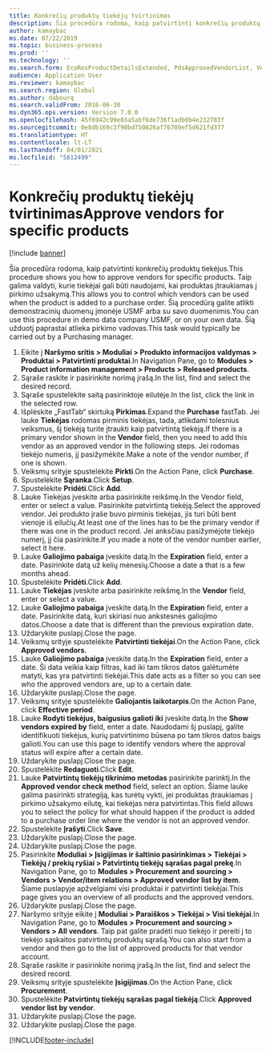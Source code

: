 ```yaml
---
title: Konkrečių produktų tiekėjų tvirtinimas
description: Šia procedūra rodoma, kaip patvirtinti konkrečių produktų tiekėjus.
author: kamaybac
ms.date: 07/22/2019
ms.topic: business-process
ms.prod: ''
ms.technology: ''
ms.search.form: EcoResProductDetailsExtended, PdsApprovedVendorList, VendTable
audience: Application User
ms.reviewer: kamaybac
ms.search.region: Global
ms.author: dabourq
ms.search.validFrom: 2016-06-30
ms.dyn365.ops.version: Version 7.0.0
ms.openlocfilehash: 45f6942c99e03a5abf6de736f1adb0b4e232783f
ms.sourcegitcommit: 0e8db169c3f90bd750826af76709ef5d621fd377
ms.translationtype: HT
ms.contentlocale: lt-LT
ms.lasthandoff: 04/01/2021
ms.locfileid: "5812499"
---
```

# <a name="approve-vendors-for-specific-products"></a><span data-ttu-id="614a6-103">Konkrečių produktų tiekėjų tvirtinimas</span><span class="sxs-lookup"><span data-stu-id="614a6-103">Approve vendors for specific products</span></span>

[!include [banner](../../includes/banner.md)]

<span data-ttu-id="614a6-104">Šia procedūra rodoma, kaip patvirtinti konkrečių produktų tiekėjus.</span><span class="sxs-lookup"><span data-stu-id="614a6-104">This procedure shows you how to approve vendors for specific products.</span></span> <span data-ttu-id="614a6-105">Taip galima valdyti, kurie tiekėjai gali būti naudojami, kai produktas įtraukiamas į pirkimo užsakymą.</span><span class="sxs-lookup"><span data-stu-id="614a6-105">This allows you to control which vendors can be used when the product is added to a purchase order.</span></span> <span data-ttu-id="614a6-106">Šią procedūrą galite atlikti demonstracinių duomenų įmonėje USMF arba su savo duomenimis.</span><span class="sxs-lookup"><span data-stu-id="614a6-106">You can use this procedure in demo data company USMF, or on your own data.</span></span> <span data-ttu-id="614a6-107">Šią užduotį paprastai atlieka pirkimo vadovas.</span><span class="sxs-lookup"><span data-stu-id="614a6-107">This task would typically be carried out by a Purchasing manager.</span></span>

1. <span data-ttu-id="614a6-108">Eikite į **Naršymo sritis > Moduliai > Produkto informacijos valdymas > Produktai > Patvirtinti produktai**.</span><span class="sxs-lookup"><span data-stu-id="614a6-108">In Navigation Pane, go to **Modules > Product information management > Products > Released products**.</span></span>
2. <span data-ttu-id="614a6-109">Sąraše raskite ir pasirinkite norimą įrašą.</span><span class="sxs-lookup"><span data-stu-id="614a6-109">In the list, find and select the desired record.</span></span>
3. <span data-ttu-id="614a6-110">Sąraše spustelėkite saitą pasirinktoje eilutėje.</span><span class="sxs-lookup"><span data-stu-id="614a6-110">In the list, click the link in the selected row.</span></span>
4. <span data-ttu-id="614a6-111">Išplėskite „FastTab“ skirtuką **Pirkimas**.</span><span class="sxs-lookup"><span data-stu-id="614a6-111">Expand the **Purchase** fastTab.</span></span> <span data-ttu-id="614a6-112">Jei lauke **Tiekėjas** rodomas pirminis tiekėjas, tada, atlikdami tolesnius veiksmus, šį tiekėją turite įtraukti kaip patvirtintą tiekėją.</span><span class="sxs-lookup"><span data-stu-id="614a6-112">If there is a primary vendor shown in the **Vendor** field, then you need to add this vendor as an approved vendor in the following steps.</span></span> <span data-ttu-id="614a6-113">Jei rodomas tiekėjo numeris, jį pasižymėkite.</span><span class="sxs-lookup"><span data-stu-id="614a6-113">Make a note of the vendor number, if one is shown.</span></span>  
5. <span data-ttu-id="614a6-114">Veiksmų srityje spustelėkite **Pirkti**.</span><span class="sxs-lookup"><span data-stu-id="614a6-114">On the Action Pane, click **Purchase**.</span></span>
6. <span data-ttu-id="614a6-115">Spustelėkite **Sąranka**.</span><span class="sxs-lookup"><span data-stu-id="614a6-115">Click **Setup**.</span></span>
7. <span data-ttu-id="614a6-116">Spustelėkite **Pridėti**.</span><span class="sxs-lookup"><span data-stu-id="614a6-116">Click **Add**.</span></span>
8. <span data-ttu-id="614a6-117">Lauke Tiekėjas įveskite arba pasirinkite reikšmę.</span><span class="sxs-lookup"><span data-stu-id="614a6-117">In the Vendor field, enter or select a value.</span></span> <span data-ttu-id="614a6-118">Pasirinkite patvirtintą tiekėją.</span><span class="sxs-lookup"><span data-stu-id="614a6-118">Select the approved vendor.</span></span> <span data-ttu-id="614a6-119">Jei produkto įraše buvo pirminis tiekėjas, jis turi būti bent vienoje iš eilučių.</span><span class="sxs-lookup"><span data-stu-id="614a6-119">At least one of the lines has to be the primary vendor if there was one in the product record.</span></span> <span data-ttu-id="614a6-120">Jei anksčiau pasižymėjote tiekėjo numerį, jį čia pasirinkite.</span><span class="sxs-lookup"><span data-stu-id="614a6-120">If you made a note of the vendor number earlier, select it here.</span></span>  
9. <span data-ttu-id="614a6-121">Lauke **Galiojimo pabaiga** įveskite datą.</span><span class="sxs-lookup"><span data-stu-id="614a6-121">In the **Expiration** field, enter a date.</span></span> <span data-ttu-id="614a6-122">Pasirinkite datą už kelių mėnesių.</span><span class="sxs-lookup"><span data-stu-id="614a6-122">Choose a date a that is a few months ahead.</span></span>  
10. <span data-ttu-id="614a6-123">Spustelėkite **Pridėti**.</span><span class="sxs-lookup"><span data-stu-id="614a6-123">Click **Add**.</span></span>
11. <span data-ttu-id="614a6-124">Lauke **Tiekėjas** įveskite arba pasirinkite reikšmę.</span><span class="sxs-lookup"><span data-stu-id="614a6-124">In the **Vendor** field, enter or select a value.</span></span>
12. <span data-ttu-id="614a6-125">Lauke **Galiojimo pabaiga** įveskite datą.</span><span class="sxs-lookup"><span data-stu-id="614a6-125">In the **Expiration** field, enter a date.</span></span> <span data-ttu-id="614a6-126">Pasirinkite datą, kuri skiriasi nuo ankstesnės galiojimo datos.</span><span class="sxs-lookup"><span data-stu-id="614a6-126">Choose a date that is different than the previous expiration date.</span></span>  
13. <span data-ttu-id="614a6-127">Uždarykite puslapį.</span><span class="sxs-lookup"><span data-stu-id="614a6-127">Close the page.</span></span>
14. <span data-ttu-id="614a6-128">Veiksmų srityje spustelėkite **Patvirtinti tiekėjai**.</span><span class="sxs-lookup"><span data-stu-id="614a6-128">On the Action Pane, click **Approved vendors**.</span></span>
15. <span data-ttu-id="614a6-129">Lauke **Galiojimo pabaiga** įveskite datą.</span><span class="sxs-lookup"><span data-stu-id="614a6-129">In the **Expiration** field, enter a date.</span></span> <span data-ttu-id="614a6-130">Ši data veikia kaip filtras, kad iki tam tikros datos galėtumėte matyti, kas yra patvirtinti tiekėjai.</span><span class="sxs-lookup"><span data-stu-id="614a6-130">This date acts as a filter so you can see who the approved vendors are, up to a certain date.</span></span>  
16. <span data-ttu-id="614a6-131">Uždarykite puslapį.</span><span class="sxs-lookup"><span data-stu-id="614a6-131">Close the page.</span></span>
17. <span data-ttu-id="614a6-132">Veiksmų srityje spustelėkite **Galiojantis laikotarpis**.</span><span class="sxs-lookup"><span data-stu-id="614a6-132">On the Action Pane, click **Effective period**.</span></span>
18. <span data-ttu-id="614a6-133">Lauke **Rodyti tiekėjus, baigusius galioti iki** įveskite datą.</span><span class="sxs-lookup"><span data-stu-id="614a6-133">In the **Show vendors expired by** field, enter a date.</span></span> <span data-ttu-id="614a6-134">Naudodami šį puslapį, galite identifikuoti tiekėjus, kurių patvirtinimo būsena po tam tikros datos baigs galioti.</span><span class="sxs-lookup"><span data-stu-id="614a6-134">You can use this page to identify vendors where the approval status will expire after a certain date.</span></span>  
19. <span data-ttu-id="614a6-135">Uždarykite puslapį.</span><span class="sxs-lookup"><span data-stu-id="614a6-135">Close the page.</span></span>
20. <span data-ttu-id="614a6-136">Spustelėkite **Redaguoti**.</span><span class="sxs-lookup"><span data-stu-id="614a6-136">Click **Edit**.</span></span>
21. <span data-ttu-id="614a6-137">Lauke **Patvirtintų tiekėjų tikrinimo metodas** pasirinkite parinktį.</span><span class="sxs-lookup"><span data-stu-id="614a6-137">In the **Approved vendor check method** field, select an option.</span></span> <span data-ttu-id="614a6-138">Šiame lauke galima pasirinkti strategiją, kas turėtų vykti, jei produktas įtraukiamas į pirkimo užsakymo eilutę, kai tiekėjas nėra patvirtintas.</span><span class="sxs-lookup"><span data-stu-id="614a6-138">This field allows you to select the policy for what should happen if the product is added to a purchase order line where the vendor is not an approved vendor.</span></span>  
22. <span data-ttu-id="614a6-139">Spustelėkite **Įrašyti**.</span><span class="sxs-lookup"><span data-stu-id="614a6-139">Click **Save**.</span></span>
23. <span data-ttu-id="614a6-140">Uždarykite puslapį.</span><span class="sxs-lookup"><span data-stu-id="614a6-140">Close the page.</span></span>
24. <span data-ttu-id="614a6-141">Uždarykite puslapį.</span><span class="sxs-lookup"><span data-stu-id="614a6-141">Close the page.</span></span>
25. <span data-ttu-id="614a6-142">Pasirinkite **Moduliai > Įsigijimas ir šaltinio pasirinkimas > Tiekėjai > Tiekėjų / prekių ryšiai > Patvirtintų tiekėjų sąrašas pagal prekę**.</span><span class="sxs-lookup"><span data-stu-id="614a6-142">In Navigation Pane, go to **Modules > Procurement and sourcing > Vendors > Vendor/item relations > Approved vendor list by item**.</span></span> <span data-ttu-id="614a6-143">Šiame puslapyje apžvelgiami visi produktai ir patvirtinti tiekėjai.</span><span class="sxs-lookup"><span data-stu-id="614a6-143">This page gives you an overview of all products and the approved vendors.</span></span>  
26. <span data-ttu-id="614a6-144">Uždarykite puslapį.</span><span class="sxs-lookup"><span data-stu-id="614a6-144">Close the page.</span></span>
27. <span data-ttu-id="614a6-145">Naršymo srityje eikite į **Moduliai > Paraiškos > Tiekėjai > Visi tiekėjai**.</span><span class="sxs-lookup"><span data-stu-id="614a6-145">In Navigation Pane, go to **Modules > Procurement and sourcing > Vendors > All vendors**.</span></span> <span data-ttu-id="614a6-146">Taip pat galite pradėti nuo tiekėjo ir pereiti į to tiekėjo sąskaitos patvirtintų produktų sąrašą.</span><span class="sxs-lookup"><span data-stu-id="614a6-146">You can also start from a vendor and then go to the list of approved products for that vendor account.</span></span>  
28. <span data-ttu-id="614a6-147">Sąraše raskite ir pasirinkite norimą įrašą.</span><span class="sxs-lookup"><span data-stu-id="614a6-147">In the list, find and select the desired record.</span></span>
29. <span data-ttu-id="614a6-148">Veiksmų srityje spustelėkite **Įsigijimas**.</span><span class="sxs-lookup"><span data-stu-id="614a6-148">On the Action Pane, click **Procurement**.</span></span>
30. <span data-ttu-id="614a6-149">Spustelėkite **Patvirtintų tiekėjų sąrašas pagal tiekėją**.</span><span class="sxs-lookup"><span data-stu-id="614a6-149">Click **Approved vendor list by vendor**.</span></span>
31. <span data-ttu-id="614a6-150">Uždarykite puslapį.</span><span class="sxs-lookup"><span data-stu-id="614a6-150">Close the page.</span></span>
32. <span data-ttu-id="614a6-151">Uždarykite puslapį.</span><span class="sxs-lookup"><span data-stu-id="614a6-151">Close the page.</span></span>



[!INCLUDE[footer-include](../../../includes/footer-banner.md)]
